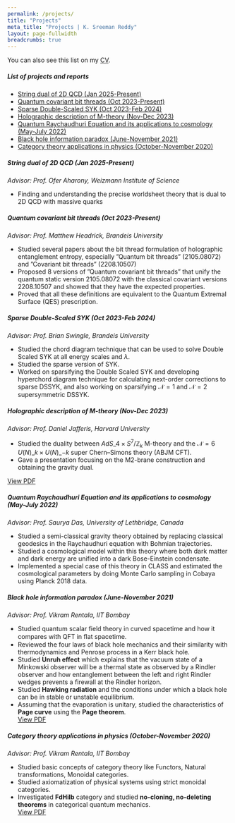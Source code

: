 ```yaml
---
permalink: /projects/
title: "Projects"
meta_title: "Projects | K. Sreeman Reddy"
layout: page-fullwidth
breadcrumbs: true
---
```

<script type="text/x-mathjax-config">
  MathJax.Hub.Config({
    tex2jax: {
      inlineMath: [ ['$','$'], ["\\(","\\)"] ],
      processEscapes: true
    }
  });
</script>
    
<script type="text/javascript"
        src="https://cdn.mathjax.org/mathjax/latest/MathJax.js?config=TeX-AMS-MML_HTMLorMML">
</script>
You can also see this list on my <a class="waves-effect waves-light btn" href='/files/CV.pdf' target="_blank">CV</a>.

<!-- omit in toc -->
##### List of projects and reports

- [String dual of 2D QCD (Jan 2025-Present)](#string-dual-of-2d-qcd-jan-2025-present)
- [Quantum covariant bit threads (Oct 2023-Present)](#quantum-covariant-bit-threads-oct-2023-present)
- [Sparse Double-Scaled SYK (Oct 2023-Feb 2024)](#sparse-double-scaled-syk-oct-2023-feb-2024)
- [Holographic description of M-theory (Nov-Dec 2023)](#holographic-description-of-m-theory-nov-dec-2023)
- [Quantum Raychaudhuri Equation and its applications to cosmology (May-July 2022)](#quantum-raychaudhuri-equation-and-its-applications-to-cosmology-may-july-2022)
- [Black hole information paradox (June-November 2021)](#black-hole-information-paradox-june-november-2021)
- [Category theory applications in physics (October-November 2020)](#category-theory-applications-in-physics-october-november-2020)

##### String dual of 2D QCD (Jan 2025-Present)

*Advisor: Prof. Ofer Aharony, Weizmann Institute of Science*
- Finding and understanding the precise worldsheet theory that is dual to 2D QCD with massive quarks

##### Quantum covariant bit threads (Oct 2023-Present)

*Advisor: Prof. Matthew Headrick, Brandeis University*
- Studied several papers about the bit thread formulation of holographic entanglement entropy, especially
”Quantum bit threads” (2105.08072) and ”Covariant bit threads” (2208.10507)
- Proposed 8 versions of ”Quantum covariant bit threads” that unify the quantum static version 2105.08072 with the classical covariant versions 2208.10507 and showed that they have the expected properties.
- Proved that all these definitions are equivalent to the Quantum Extremal Surface (QES) prescription.

##### Sparse Double-Scaled SYK (Oct 2023-Feb 2024)

*Advisor: Prof. Brian Swingle, Brandeis University*
- Studied the chord diagram technique that can be used to solve Double Scaled SYK at all energy scales and $\lambda$.
- Studied the sparse version of SYK.
- Worked on sparsifying the Double Scaled SYK and developing hyperchord diagram technique for calculating next-order corrections to sparse DSSYK, and also working on sparsifying ${\mathcal N} = 1$ and ${\mathcal N} = 2$ supersymmetric DSSYK.

##### Holographic description of M-theory (Nov-Dec 2023)

*Advisor: Prof. Daniel Jafferis, Harvard University*
- Studied the duality between $AdS\_{4}\times S^{7}/\mathbb{Z}_{k}$ M-theory and the $\mathcal N = 6$ $U(N)\_k \times U(N)\_{-k}$ super Chern–Simons theory (ABJM CFT).
- Gave a presentation focusing on the M2-brane construction and obtaining the gravity dual.

<a href="https://ksr.onl/files/HdoMt.pdf" class="button" target="_blank">View PDF</a><br>

##### Quantum Raychaudhuri Equation and its applications to cosmology (May-July 2022)

*Advisor: Prof. Saurya Das, University of Lethbridge, Canada*
- Studied a semi-classical gravity theory obtained by replacing classical geodesics in the Raychaudhuri
equation with Bohmian trajectories.
- Studied a cosmological model within this theory where both dark matter and dark energy are unified
into a dark Bose-Einstein condensate.
- Implemented a special case of this theory in CLASS and estimated the cosmological parameters by
doing Monte Carlo sampling in Cobaya using Planck 2018 data.

##### Black hole information paradox (June-November 2021)

*Advisor: Prof. Vikram Rentala, IIT Bombay*
- Studied quantum scalar field theory in curved spacetime and how it compares with QFT in ﬂat spacetime.
- Reviewed the four laws of black hole mechanics and their similarity with thermodynamics and Penrose process in a Kerr black hole.
- Studied **Unruh effect** which explains that the vacuum state of a Minkowski observer will be a thermal state as observed by a Rindler observer and how entanglement between the left and right Rindler wedges prevents a firewall at the Rindler horizon.
- Studied **Hawking radiation** and the conditions under which a black hole can be in stable or unstable equilibrium.
- Assuming that the evaporation is unitary, studied the characteristics of **Page curve** using the **Page theorem**.<br>
<a href="https://github.com/IamSreeman/LaTeX/raw/master/BlackHoleInformationParadox.pdf" class="button" target="_blank">View PDF</a><br>

##### Category theory applications in physics (October-November 2020)
*Advisor: Prof. Vikram Rentala, IIT Bombay*
- Studied basic concepts of category theory like Functors, Natural transformations, Monoidal categories.
- Studied axiomatization of physical systems using strict monoidal categories.
- Investigated **FdHilb** category and studied **no-cloning, no-deleting theorems** in categorical quantum mechanics.<br>
<a href="https://github.com/iamsreeman/LaTeX/blob/master/CTAP.pdf" class="button"  target="_blank">View PDF</a><br>